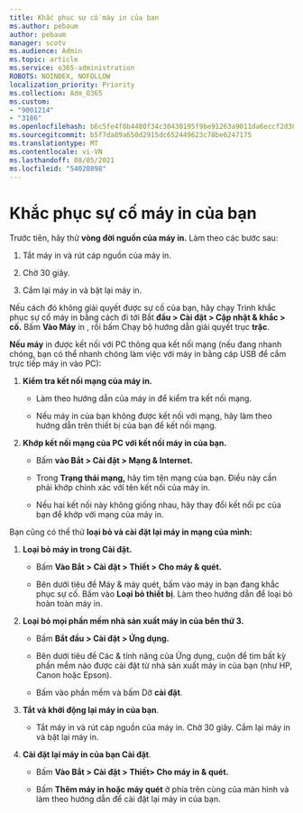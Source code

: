 ```yaml
---
title: Khắc phục sự cố máy in của bạn
ms.author: pebaum
author: pebaum
manager: scotv
ms.audience: Admin
ms.topic: article
ms.service: o365-administration
ROBOTS: NOINDEX, NOFOLLOW
localization_priority: Priority
ms.collection: Adm_O365
ms.custom:
- "9001214"
- "3186"
ms.openlocfilehash: b6c5fe4f8b4480f34c30430195f9be91263a9011da6eccf2d3830fa5433d19e9
ms.sourcegitcommit: b5f7da89a650d2915dc652449623c78be6247175
ms.translationtype: MT
ms.contentlocale: vi-VN
ms.lasthandoff: 08/05/2021
ms.locfileid: "54020898"
---
```

# <a name="troubleshoot-your-printer"></a>Khắc phục sự cố máy in của bạn

Trước tiên, hãy thử **vòng đời nguồn của máy in.** Làm theo các bước sau:

1. Tắt máy in và rút cáp nguồn của máy in.

2. Chờ 30 giây.

3. Cắm lại máy in và bật lại máy in.

Nếu cách đó không giải quyết được sự cố của bạn, hãy chạy Trình khắc phục sự cố máy in bằng cách đi tới Bắt **đầu > Cài đặt > Cập nhật & khắc > cố.** Bấm **Vào Máy** in , rồi bấm Chạy bộ hướng dẫn giải quyết trục **trặc**.

**Nếu máy** in được kết nối với PC thông qua kết nối mạng (nếu đang nhanh chóng, bạn có thể nhanh chóng làm việc với máy in bằng cáp USB để cắm trực tiếp máy in vào PC):

1. **Kiểm tra kết nối mạng của máy in.**
    
    - Làm theo hướng dẫn của máy in để kiểm tra kết nối mạng.

    - Nếu máy in của bạn không được kết nối với mạng, hãy làm theo hướng dẫn trên thiết bị của bạn để kết nối mạng.

2. **Khớp kết nối mạng của PC với kết nối máy in của bạn.**

    - Bấm **vào Bắt > Cài đặt > Mạng & Internet.**

    - Trong **Trạng thái mạng,** hãy tìm tên mạng của bạn. Điều này cần phải khớp chính xác với tên kết nối của máy in.

    - Nếu hai kết nối này không giống nhau, hãy thay đổi kết nối pc của bạn để khớp với mạng của máy in.

Bạn cũng có thể thử **loại bỏ và cài đặt lại máy in mạng của mình:**

1. **Loại bỏ máy in trong Cài đặt.**

    - Bấm **Vào Bắt > Cài đặt > Thiết > Cho máy & quét.**

    - Bên dưới tiêu đề Máy & máy quét, bấm vào máy in bạn đang khắc phục sự cố. Bấm vào **Loại bỏ thiết bị**. Làm theo hướng dẫn để loại bỏ hoàn toàn máy in.

2. **Loại bỏ mọi phần mềm nhà sản xuất máy in của bên thứ 3.**

    - Bấm **Bắt đầu > Cài đặt > Ứng dụng.**

    - Bên dưới tiêu đề Các & tính năng của Ứng dụng, cuộn để tìm bất kỳ phần mềm nào được cài đặt từ nhà sản xuất máy in của bạn (như HP, Canon hoặc Epson).

    - Bấm vào phần mềm và bấm Dỡ **cài đặt**.

3. **Tắt và khởi động lại máy in của bạn**.

    - Tắt máy in và rút cáp nguồn của máy in. Chờ 30 giây. Cắm lại máy in và bật lại máy in.

4. **Cài đặt lại máy in của bạn Cài đặt**.

    - Bấm **Vào Bắt > Cài đặt > Thiết> Cho máy in & quét.**
 
    - Bấm **Thêm máy in hoặc máy quét** ở phía trên cùng của màn hình và làm theo hướng dẫn để cài đặt lại máy in của bạn.
